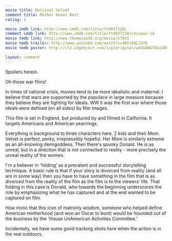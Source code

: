 ```yaml
---
movie title: National Velvet
comment title: Mother Knows Best
rating: 1

movie imdb link: http://www.imdb.com/title/tt0037120/
comment imdb link: http://www.imdb.com/title/tt0037120/reviews-14
movie tmdb link: http://www.themoviedb.org/movie/17641
movie tmdb trailer: http://www.youtube.com/watch?v=4NYsONLJUTQ
movie tmdb poster: http://cf2.imgobject.com/t/p/original/w6OG6WGTOVo10hPFgt4HAkUF5cr.jpg

layout: comment
---
```


Spoilers herein.

Oh those war films!

In times of national crisis, movies tend to be more idealistic and maternal. I believe that  wars are supported by the populace in large measure because they believe they are  fighting for ideals. WW II was the first war where those ideals were defined (on all sides)  by film images.

This film is set in England, but produced by and filmed in California. It targets Americans  and American yearnings.

Everything is background to three characters here. 2 kids and their Mom. Velvet is  perfect, perky, irrepressibly hopeful. Her Mom is similarly extreme as an all-knowing  demigoddess. Then there's spunky Donald. He is as unreal, but in a direction that is not  connected to reality - more precisely the unreal reality of the women.

I'm a believer in 'folding' as a prevalent and successful storytelling technique. A basic  rule is that if your story is divorced from reality (and all are in some way) then you have  to have something in the film that is as divorced from the reality of the film as the film is  to the viewers' life. That folding in this case is Donald, who towards the beginning  underscores the role by emphasizing what he has captured and at the end wanted to be  captured on film.

How ironic that this icon of matronly wisdom, someone who helped define American  motherhood (and won an Oscar to boot) would be hounded out of the business by the  'House UnAmerican Activities Committee.' 

Incidentally, we have some good tracking shots here when the action is in the real  outdoors.